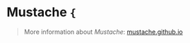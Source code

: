 # Mustache `{`

> More information about *Mustache*: [mustache.github.io](https://mustache.github.io/mustache.5.html)
